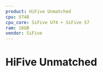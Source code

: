 ```yaml
---
product: HiFive Unmatched
cpu: U740
cpu_core: SiFive U74 + SiFive S7
ram: 16GB
vendor: SiFive
---
```


# HiFive Unmatched

